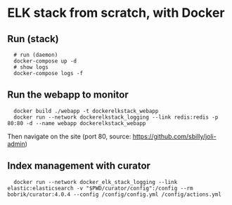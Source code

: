 ELK stack from scratch, with Docker
===================================

## Run (stack)
```
  # run (daemon)
  docker-compose up -d
  # show logs
  docker-compose logs -f
```

## Run the webapp to monitor
```
  docker build ./webapp -t dockerelkstack_webapp
  docker run --network dockerelkstack_logging --link redis:redis -p 80:80 -d --name webapp dockerelkstack_webapp
```
Then navigate on the site (port 80, source: https://github.com/sbilly/joli-admin)

## Index management with curator
```
  docker run --network docker_elk_stack_logging --link elastic:elasticsearch -v "$PWD/curator/config":/config --rm bobrik/curator:4.0.4 --config /config/config.yml /config/actions.yml
```

